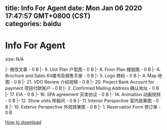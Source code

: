 
title: Info For Agent
date: Mon Jan 06 2020 17:47:57 GMT+0800 (CST)    
categories: baidu
---

# Info For Agent
size: N/A
 
 
|- 微信文章 - 0 B
|- 9. Unit Plan 户型图 - 0 B
|- 8. Floor Plan 楼层图 - 0 B
|- 6. Brochure  and Sales Kit楼书及销售手册 - 0 B
|- 5. Logo 商标 - 0 B
|- 4. Map 地图 - 0 B
|- 21. VDO Review 介绍视频 - 0 B
|- 20. Project Bank Account for payment 项目付款账户 - 0 B
|- 2. Confirmed Mailing Address 确认地址 - 0 B
|- 17. EIA - 0 B
|- 16. SPA agreement 买卖协议 - 0 B
|- 14. Animation 动画视频 - 0 B
|- 12. Show units 样板间 - 0 B
|- 11. Interior Perspective 室内效果图 - 0 B
|- 10. Exterior Perspective 外观效果图 - 0 B
|- 1. Reservation Form 预订单 - 0 B

[How to download](https://bpcam.bemobtrk.com/go/2ceec3aa-1ca2-46d6-b9ff-aaa5c184517c?jno=3943)